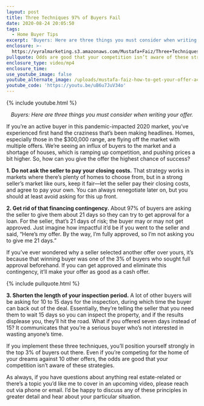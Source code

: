 ```yaml
---
layout: post
title: Three Techniques 97% of Buyers Fail
date: 2020-08-24 20:05:50
tags:
  - Home Buyer Tips
excerpt: 'Buyers: Here are three things you must consider when writing your offer.'
enclosure: >-
  https://vyralmarketing.s3.amazonaws.com/Mustafa+Faiz/Three+Techniques+97%25+of+Buyers+Fail.mp4
pullquote: Odds are good that your competition isn’t aware of these strategies.
enclosure_type: video/mp4
enclosure_time:
use_youtube_image: false
youtube_alternate_image: /uploads/mustafa-faiz-how-to-get-your-offer-accepted-yt.jpg
youtube_code: 'https://youtu.be/uB6u7JuV34o'
---
```


{% include youtube.html %}

<p style="text-align: center;"><em>Buyers: Here are three things you must consider when writing your offer.</em></p>

If you’re an active buyer in this pandemic-impacted 2020 market, you’ve experienced first hand the craziness that’s been making headlines. Homes, especially those in the $300,000 range, are flying off the market with multiple offers. We’re seeing an influx of buyers to the market and a shortage of houses, which is ramping up competition, and pushing prices a bit higher. So, how can you give the offer the highest chance of success?&nbsp;

**1\. Do not ask the seller to pay your closing costs.** That strategy works in markets where there’s plenty of homes to choose from, but in a strong seller’s market like ours, keep it fair—let the seller pay their closing costs, and agree to pay your own. You can always renegotiate later on, but you should at least avoid asking for this up front.&nbsp;

**2\. Get rid of that financing contingency.** About 97% of buyers are asking the seller to give them about 21 days so they can try to get approval for a loan. For the seller, that’s 21 days of risk; the buyer may or may not get approved. Just imagine how impactful it’d be if you went to the seller and said, “Here’s my offer. By the way, I’m fully approved, so I’m not asking you to give me 21 days.”&nbsp;

If you’ve ever wondered why a seller selected another offer over yours, it’s because that winning buyer was one of the 3% of buyers who sought full approval beforehand. If you can get approved and eliminate this contingency, it’ll make your offer as good as a cash offer.&nbsp;

{% include pullquote.html %}

**3\. Shorten the length of your inspection period.** A lot of other buyers will be asking for 10 to 15 days for the inspection, during which time the buyer can back out of the deal. Essentially, they’re telling the seller that you need them to wait 15 days so you can inspect the property, and if the results displease you, they’ll hit the road. What if you offered seven days instead of 15? It communicates that you’re a serious buyer who’s not interested in wasting anyone’s time.&nbsp;

If you implement these three techniques, you’ll position yourself strongly in the top 3% of buyers out there. Even if you’re competing for the home of your dreams against 10 other offers, the odds are good that your competition isn’t aware of these strategies.&nbsp;

As always, if you have questions about anything real estate-related or there’s a topic you’d like me to cover in an upcoming video, please reach out via phone or email. I’d be happy to discuss any of these principles in greater detail and hear about your particular situation.&nbsp;